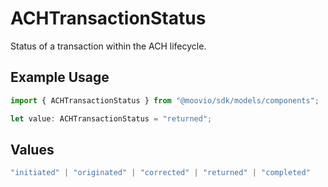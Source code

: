 # ACHTransactionStatus

Status of a transaction within the ACH lifecycle.

## Example Usage

```typescript
import { ACHTransactionStatus } from "@moovio/sdk/models/components";

let value: ACHTransactionStatus = "returned";
```

## Values

```typescript
"initiated" | "originated" | "corrected" | "returned" | "completed"
```